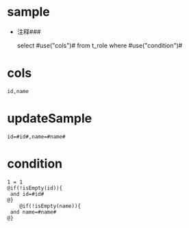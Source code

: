 sample
===
* 注释###

    select #use("cols")# from t_role  where  #use("condition")#

cols
===
	id,name

updateSample
===

	id=#id#,name=#name#

condition
===

    1 = 1
    @if(!isEmpty(id)){
     and id=#id#
    @}
        @if(!isEmpty(name)){
     and name=#name#
    @}
    
